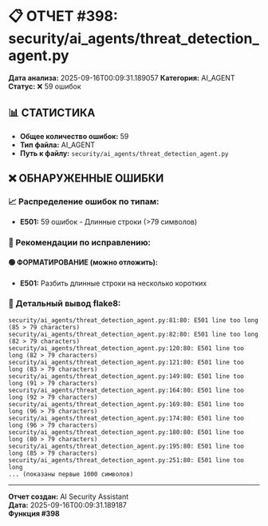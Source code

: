 # 📋 ОТЧЕТ #398: security/ai_agents/threat_detection_agent.py

**Дата анализа:** 2025-09-16T00:09:31.189057
**Категория:** AI_AGENT
**Статус:** ❌ 59 ошибок

## 📊 СТАТИСТИКА

- **Общее количество ошибок:** 59
- **Тип файла:** AI_AGENT
- **Путь к файлу:** `security/ai_agents/threat_detection_agent.py`

## ❌ ОБНАРУЖЕННЫЕ ОШИБКИ

### 📈 Распределение ошибок по типам:

- **E501:** 59 ошибок - Длинные строки (>79 символов)

### 🎯 Рекомендации по исправлению:

#### 🟢 ФОРМАТИРОВАНИЕ (можно отложить):
- **E501:** Разбить длинные строки на несколько коротких

### 📝 Детальный вывод flake8:

```
security/ai_agents/threat_detection_agent.py:81:80: E501 line too long (85 > 79 characters)
security/ai_agents/threat_detection_agent.py:82:80: E501 line too long (82 > 79 characters)
security/ai_agents/threat_detection_agent.py:120:80: E501 line too long (82 > 79 characters)
security/ai_agents/threat_detection_agent.py:121:80: E501 line too long (83 > 79 characters)
security/ai_agents/threat_detection_agent.py:149:80: E501 line too long (91 > 79 characters)
security/ai_agents/threat_detection_agent.py:164:80: E501 line too long (92 > 79 characters)
security/ai_agents/threat_detection_agent.py:169:80: E501 line too long (96 > 79 characters)
security/ai_agents/threat_detection_agent.py:174:80: E501 line too long (96 > 79 characters)
security/ai_agents/threat_detection_agent.py:180:80: E501 line too long (80 > 79 characters)
security/ai_agents/threat_detection_agent.py:195:80: E501 line too long (85 > 79 characters)
security/ai_agents/threat_detection_agent.py:251:80: E501 line too long 
... (показаны первые 1000 символов)
```

---
**Отчет создан:** AI Security Assistant  
**Дата:** 2025-09-16T00:09:31.189187  
**Функция #398**
